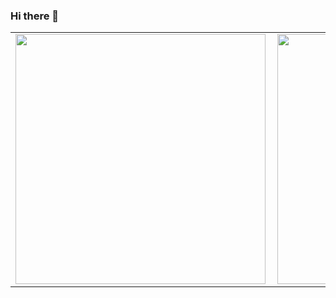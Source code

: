 ### Hi there 👋

<!--
**VitorAguiarT/VitorAguiarT** is a ✨ _special_ ✨ repository because its `README.md` (this file) appears on your GitHub profile.

Here are some ideas to get you started:

- 🔭 I’m currently working on ...
- 🌱 I’m currently learning ...
- 👯 I’m looking to collaborate on ...
- 🤔 I’m looking for help with ...
- 💬 Ask me about ...
- 📫 How to reach me: ...
- 😄 Pronouns: ...
- ⚡ Fun fact: ...
-->
<center>
<table>
  <tr>
      <td><img width="400px" align="left" src="https://github-readme-stats.vercel.app/api/top-langs/?username=laysearaujo&hide=html&layout=compact&show_icons=true&theme=radical" /></td>
      <td><img width="400px" align="left" src="https://github-readme-stats.vercel.app/api?username=laysearaujo&show_icons=true&theme=radical" /></td>
  </tr>   
</table>
</center>
